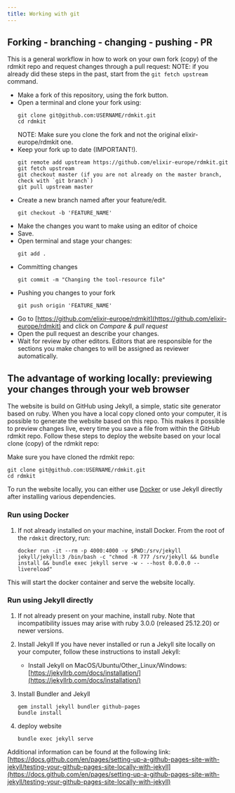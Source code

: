 ```yaml
---
title: Working with git
---
```



## Forking - branching - changing - pushing - PR

This is a general workflow in how to work on your own fork (copy) of the rdmkit repo and request changes through a pull request:
NOTE: if you already did these steps in the past, start from the `git fetch upstream` command. 

- Make a fork of this repository, using the fork button.
- Open a terminal and clone your fork using:
    ```
    git clone git@github.com:USERNAME/rdmkit.git
    cd rdmkit
    ```
    NOTE: Make sure you clone the fork and not the original elixir-europe/rdmkit one.
- Keep your fork up to date (IMPORTANT!).
    ```
    git remote add upstream https://github.com/elixir-europe/rdmkit.git
    git fetch upstream
    git checkout master (if you are not already on the master branch, check with `git branch`)
    git pull upstream master
    ```
- Create a new branch named after your feature/edit.
    ```
    git checkout -b 'FEATURE_NAME'
    ```
- Make the changes you want to make using an editor of choice
- Save.
- Open terminal and stage your changes:
    ```
    git add .
    ```
- Committing changes
    ```
    git commit -m "Changing the tool-resource file"
    ```
- Pushing you changes to your fork
    ```
    git push origin 'FEATURE_NAME'
    ```
- Go to [https://github.com/elixir-europe/rdmkit](https://github.com/elixir-europe/rdmkit) and click on *Compare & pull request*
- Open the pull request an describe your changes.
- Wait for review by other editors. Editors that are responsible for the sections you make changes to will be assigned as reviewer automatically.

## The advantage of working locally: previewing your changes through your web browser

The website is build on GitHub using Jekyll, a simple, static site generator based on ruby. When you have a local copy cloned onto your computer, it is possible to generate the website based on this repo. This makes it possible to preview changes live, every time you save a file from within the GitHub rdmkit repo. Follow these steps to deploy the website based on your local clone (copy) of the rdmkit repo:

Make sure you have cloned the rdmkit repo:

    git clone git@github.com:USERNAME/rdmkit.git
    cd rdmkit


To run the website locally, you can either use [Docker](https://www.docker.com/) or use Jekyll directly after installing various dependencies.

### Run using Docker

1. If not already installed on your machine, install Docker. From the root of the ``rdmkit`` directory, run:
    ```
    docker run -it --rm -p 4000:4000 -v $PWD:/srv/jekyll jekyll/jekyll:3 /bin/bash -c "chmod -R 777 /srv/jekyll && bundle install && bundle exec jekyll serve -w - --host 0.0.0.0 --livereload"   
    ```
This will start the docker container and serve the website locally.

### Run using Jekyll directly

1. If not already present on your machine, install ruby. Note that incompatibility issues may arise with ruby 3.0.0 (released 25.12.20) or newer versions.


1. Install Jekyll
If you have never installed or run a Jekyll site locally on your computer, follow these instructions to install Jekyll:
   * Install Jekyll on MacOS/Ubuntu/Other_Linux/Windows: [https://jekyllrb.com/docs/installation/](https://jekyllrb.com/docs/installation/)

1. Install Bundler and Jekyll

    ```
    gem install jekyll bundler github-pages
    bundle install
    ```

2. deploy website

    ```
    bundle exec jekyll serve
    ```

Additional information can be found at the following link: [https://docs.github.com/en/pages/setting-up-a-github-pages-site-with-jekyll/testing-your-github-pages-site-locally-with-jekyll](https://docs.github.com/en/pages/setting-up-a-github-pages-site-with-jekyll/testing-your-github-pages-site-locally-with-jekyll)
